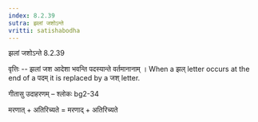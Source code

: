 ```yaml
---
index: 8.2.39
sutra: झलां जशोऽन्ते
vritti: satishabodha
---
```



 झलां जशोऽन्ते 8.2.39 


वृत्तिः -- झलां जश आदेशा भवन्ति पदस्यान्ते वर्तमानानाम् । When a झल् letter occurs at the end of a पदम् it is replaced by a जश् letter. 


गीतासु उदाहरणम् – श्लोकः bg2-34 


मरणात् + अतिरिच्यते = मरणाद् + अतिरिच्यते 


